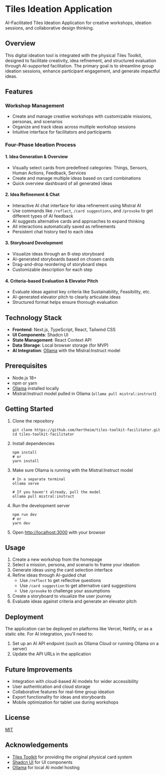 # Tiles Ideation Application

AI-Facilitated Tiles Ideation Application for creative workshops, ideation sessions, and collaborative design thinking.

## Overview

This digital ideation tool is integrated with the physical Tiles Toolkit, designed to facilitate creativity, idea refinement, and structured evaluation through AI-supported facilitation. The primary goal is to streamline group ideation sessions, enhance participant engagement, and generate impactful ideas.

## Features

### Workshop Management

- Create and manage creative workshops with customizable missions, personas, and scenarios
- Organize and track ideas across multiple workshop sessions
- Intuitive interface for facilitators and participants

### Four-Phase Ideation Process

#### 1. Idea Generation & Overview

- Visually select cards from predefined categories: Things, Sensors, Human Actions, Feedback, Services
- Create and manage multiple ideas based on card combinations
- Quick overview dashboard of all generated ideas

#### 2. Idea Refinement & Chat

- Interactive AI chat interface for idea refinement using Mistral AI
- Use commands like `/reflect`, `/card suggestions`, and `/provoke` to get different types of AI feedback
- AI suggests alternative cards and approaches to expand thinking
- All interactions automatically saved as refinements
- Persistent chat history tied to each idea

#### 3. Storyboard Development

- Visualize ideas through an 8-step storyboard
- AI-generated storyboards based on chosen cards
- Drag-and-drop reordering of storyboard steps
- Customizable description for each step

#### 4. Criteria-based Evaluation & Elevator Pitch

- Evaluate ideas against key criteria like Sustainability, Feasibility, etc.
- AI-generated elevator pitch to clearly articulate ideas
- Structured format helps ensure thorough evaluation

## Technology Stack

- **Frontend**: Next.js, TypeScript, React, Tailwind CSS
- **UI Components**: Shadcn UI
- **State Management**: React Context API
- **Data Storage**: Local browser storage (for MVP)
- **AI Integration**: [Ollama](https://ollama.ai/) with the Mistral:Instruct model

## Prerequisites

- Node.js 18+
- npm or yarn
- [Ollama](https://ollama.ai/) installed locally
- Mistral:Instruct model pulled in Ollama (`ollama pull mistral:instruct`)

## Getting Started

1. Clone the repository
   ```
   git clone https://github.com/hertheim/tiles-toolkit-facilitator.git
   cd tiles-toolkit-facilitator
   ```

2. Install dependencies
   ```
   npm install
   # or
   yarn install
   ```

3. Make sure Ollama is running with the Mistral:Instruct model
   ```
   # In a separate terminal
   ollama serve
   
   # If you haven't already, pull the model
   ollama pull mistral:instruct
   ```

4. Run the development server
   ```
   npm run dev
   # or
   yarn dev
   ```

5. Open [http://localhost:3000](http://localhost:3000) with your browser

## Usage

1. Create a new workshop from the homepage
2. Select a mission, persona, and scenario to frame your ideation
3. Generate ideas using the card selection interface
4. Refine ideas through AI-guided chat
   - Use `/reflect` to get reflective questions
   - Use `/card suggestion` to get alternative card suggestions
   - Use `/provoke` to challenge your assumptions
5. Create a storyboard to visualize the user journey
6. Evaluate ideas against criteria and generate an elevator pitch

## Deployment

The application can be deployed on platforms like Vercel, Netlify, or as a static site. For AI integration, you'll need to:

1. Set up an AI API endpoint (such as Ollama Cloud or running Ollama on a server)
2. Update the API URLs in the application

## Future Improvements

- Integration with cloud-based AI models for wider accessibility
- User authentication and cloud storage
- Collaborative features for real-time group ideation
- Export functionality for ideas and storyboards
- Mobile optimization for tablet use during workshops

## License

[MIT](LICENSE)

## Acknowledgements

- [Tiles Toolkit](https://www.tilestoolkit.io/) for providing the original physical card system
- [Shadcn UI](https://ui.shadcn.com/) for UI components
- [Ollama](https://ollama.ai/) for local AI model hosting

